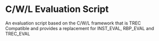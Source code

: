 # C/W/L Evaluation Script
An evaluation script based on the C/W/L framework that is TREC Compatible and provides a replacement for INST_EVAL, RBP_EVAL and TREC_EVAL
